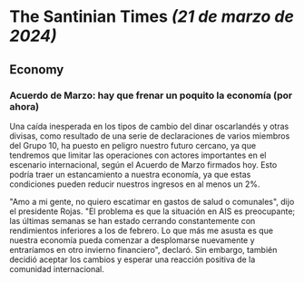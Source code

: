 # The Santinian Times _(21 de marzo de 2024)_

## Economy

### Acuerdo de Marzo: hay que frenar un poquito la economía (por ahora)

Una caída inesperada en los tipos de cambio del dinar oscarlandés y otras divisas, como resultado de una serie de
declaraciones de varios miembros del Grupo 10, ha puesto en peligro nuestro futuro cercano, ya que tendremos que limitar las
operaciones con actores importantes en el escenario internacional, según el Acuerdo de Marzo firmados hoy.
Esto podría traer un estancamiento a nuestra economía, ya que estas condiciones pueden reducir nuestros ingresos en
al menos un 2%.

"Amo a mi gente, no quiero escatimar en gastos de salud o comunales", dijo el presidente Rojas.
"El problema es que la situación en AIS es preocupante; las últimas semanas se han estado cerrando constantemente
con rendimientos inferiores a los de febrero. Lo que más me asusta es que nuestra economía pueda comenzar a
desplomarse nuevamente y entraríamos en otro invierno financiero", declaró. Sin embargo, también decidió aceptar
los cambios y esperar una reacción positiva de la comunidad internacional.
